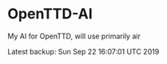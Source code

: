 # OpenTTD-AI
My AI for OpenTTD, will use primarily air

Latest backup: Sun Sep 22 16:07:01 UTC 2019
